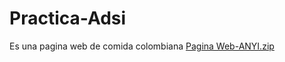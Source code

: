 # Practica-Adsi
Es una pagina web de comida colombiana
[Pagina Web-ANYI.zip](https://github.com/anyi1706/Practica-Adsi/files/6744392/Pagina.Web-ANYI.zip)

